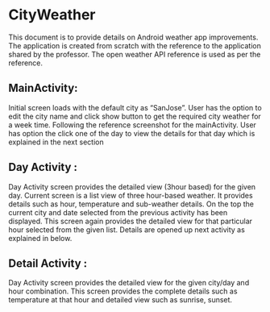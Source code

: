 # CityWeather
This document is to provide details on Android weather app improvements. The application is created from scratch with the reference to the application shared by the professor. The open weather API reference is used as per the reference.
## MainActivity:
Initial screen loads with the default city as “SanJose”. User has the option to edit the city name and click show button to get the required city weather for a week time. Following the reference screenshot for the mainActivity. User has option the click one of the day to view the details for that day which is explained in the next section


## Day Activity :
Day Activity screen provides the detailed view (3hour based) for the given day. Current screen is a list view of three hour-based weather. It provides details such as hour, temperature and sub-weather details. On the top the current city and date selected from the previous activity has been displayed.  This screen again provides the detailed view for that particular hour selected from the given list. Details are opened up next activity as explained in below.


## Detail Activity :
Day Activity screen provides the detailed view for the given city/day and hour combination. This screen provides the complete details such as temperature at that hour and detailed view such as sunrise, sunset.

